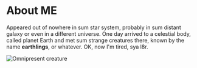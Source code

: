 # **About ME**

Appeared out of nowhere in sum star system, probably in sum distant galaxy or even in a different universe. One day arrived to a celestial body, called planet Earth and met sum strange creatures there, known by the name __earthlings__, or whatever. OK, now I'm tired, sya l8r.

![Omnipresent creature](https://media.licdn.com/dms/image/v2/C4D12AQFfpedl6dXAqw/article-cover_image-shrink_720_1280/article-cover_image-shrink_720_1280/0/1593790282909?e=2147483647&v=beta&t=47kOuOCh7RjsPS9mq1cqTI-wixVvRBIGX9X4niwsqpk)
